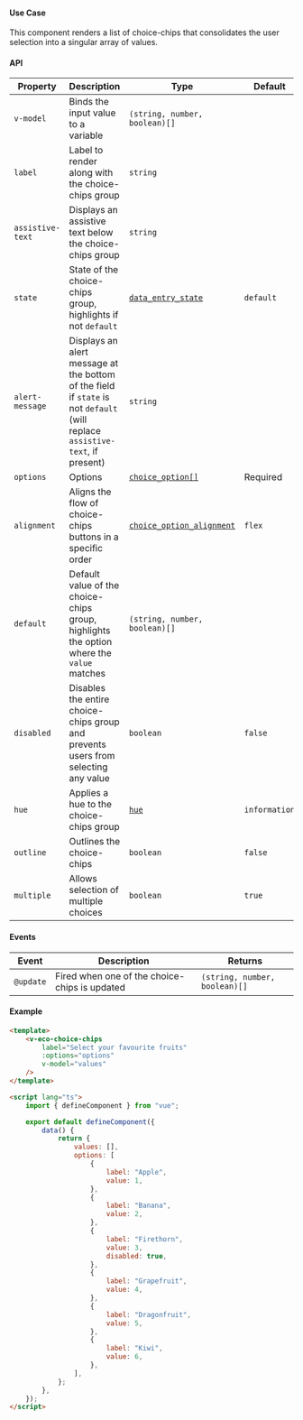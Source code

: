 #### Use Case

This component renders a list of choice-chips that consolidates the user selection into a singular array of values.

#### API

| Property         | Description                                                                                                                  | Type                                                        | Default       |
| ---------------- | ---------------------------------------------------------------------------------------------------------------------------- | ----------------------------------------------------------- | ------------- |
| `v-model`        | Binds the input value to a variable                                                                                          | `(string, number, boolean)[]`                               |               |
| `label`          | Label to render along with the choice-chips group                                                                            | `string`                                                    |               |
| `assistive-text` | Displays an assistive text below the choice-chips group                                                                      | `string`                                                    |               |
| `state`          | State of the choice-chips group, highlights if not `default`                                                                 | [`data_entry_state`](/types#data-entry-state)               | `default`     |
| `alert-message`  | Displays an alert message at the bottom of the field if `state` is not `default` (will replace `assistive-text`, if present) | `string`                                                    |               |
| `options`        | Options                                                                                                                      | [`choice_option[]`](/types#choice-option)                   | Required      |
| `alignment`      | Aligns the flow of choice-chips buttons in a specific order                                                                  | [`choice_option_alignment`](/types#choice-option-alignment) | `flex`        |
| `default`        | Default value of the choice-chips group, highlights the option where the `value` matches                                     | `(string, number, boolean)[]`                               |               |
| `disabled`       | Disables the entire choice-chips group and prevents users from selecting any value                                           | `boolean`                                                   | `false`       |
| `hue`            | Applies a hue to the choice-chips group                                                                                      | [`hue`](/types#hue)                                         | `information` |
| `outline`        | Outlines the choice-chips                                                                                                    | `boolean`                                                   | `false`       |
| `multiple`       | Allows selection of multiple choices                                                                                         | `boolean`                                                   | `true`        |

#### Events

| Event     | Description                                   | Returns                       |
| --------- | --------------------------------------------- | ----------------------------- |
| `@update` | Fired when one of the choice-chips is updated | `(string, number, boolean)[]` |

#### Example

```html
<template>
	<v-eco-choice-chips
		label="Select your favourite fruits"
		:options="options"
		v-model="values"
	/>
</template>

<script lang="ts">
	import { defineComponent } from "vue";

	export default defineComponent({
		data() {
			return {
				values: [],
				options: [
					{
						label: "Apple",
						value: 1,
					},
					{
						label: "Banana",
						value: 2,
					},
					{
						label: "Firethorn",
						value: 3,
						disabled: true,
					},
					{
						label: "Grapefruit",
						value: 4,
					},
					{
						label: "Dragonfruit",
						value: 5,
					},
					{
						label: "Kiwi",
						value: 6,
					},
				],
			};
		},
	});
</script>
```
